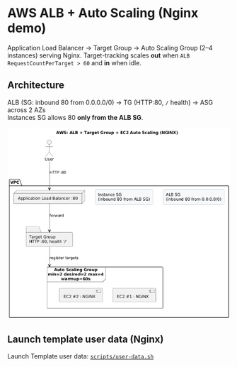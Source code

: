 # AWS ALB + Auto Scaling (Nginx demo)

Application Load Balancer → Target Group → Auto Scaling Group (2–4 instances) serving Nginx.
Target-tracking scales **out** when `ALB RequestCountPerTarget > 60` and **in** when idle.

## Architecture
ALB (SG: inbound 80 from 0.0.0.0/0) → TG (HTTP:80, `/` health) → ASG across 2 AZs  
Instances SG allows 80 **only from the ALB SG**.

![diagram](screenshots/architecture.png)

## Launch template user data (Nginx)
Launch Template user data: [`scripts/user-data.sh`](scripts/user-data.sh)

